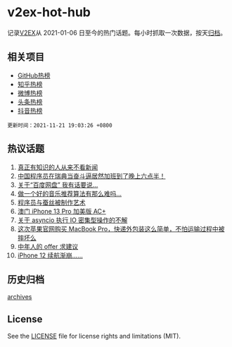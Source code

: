 # v2ex-hot-hub

 记录[V2EX](https://www.v2ex.com/)从 2021-01-06 日至今的热门话题。每小时抓取一次数据，按天[归档](archives)。
 
 ## 相关项目

- [GitHub热榜](https://github.com/snaildev/github-hot-hub)
- [知乎热榜](https://github.com/snaildev/zhihu-hot-hub)
- [微博热榜](https://github.com/snaildev/weibo-hot-hub)
- [头条热榜](https://github.com/snaildev/toutiao-hot-hub)
- [抖音热榜](https://github.com/snaildev/douyin-hot-hub)


 `更新时间：2021-11-21 19:03:26 +0800`

## 热议话题

1. [真正有知识的人从来不看新闻](https://www.v2ex.com/t/816886)
1. [中国程序员在瑞典当奋斗逼居然加班到了晚上六点半！](https://www.v2ex.com/t/816950)
1. [关于“百度网盘” 我有话要说…](https://www.v2ex.com/t/816823)
1. [做一个好的音乐推荐算法有那么难吗…](https://www.v2ex.com/t/816891)
1. [程序员与蚕丝被制作艺术](https://www.v2ex.com/t/816946)
1. [澳门 iPhone 13 Pro 加美版 AC+](https://www.v2ex.com/t/816830)
1. [关于 asyncio 执行 IO 密集型操作的不解](https://www.v2ex.com/t/816841)
1. [这次苹果官网购买 MacBook Pro，快递外包装这么简单，不怕运输过程中被摔坏么](https://www.v2ex.com/t/816933)
1. [中年人的 offer 求建议](https://www.v2ex.com/t/816861)
1. [iPhone 12 续航渐崩……](https://www.v2ex.com/t/816893)

## 历史归档

[archives](archives)

## License

See the [LICENSE](LICENSE) file for license rights and limitations (MIT).
